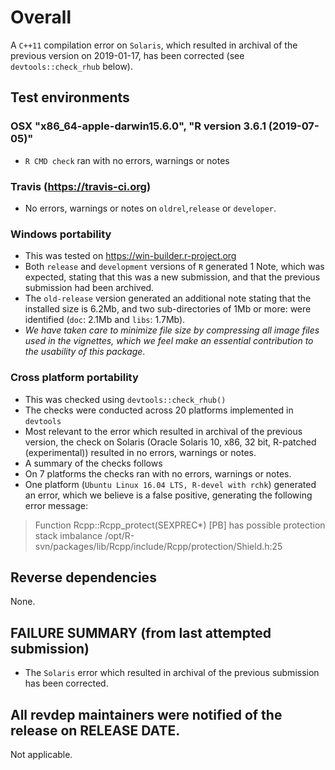 # Overall #
A `C++11` compilation error on `Solaris`, which resulted in archival of the previous version on 2019-01-17,
has been corrected (see `devtools::check_rhub` below).

## Test environments ##
### OSX "x86_64-apple-darwin15.6.0", "R version 3.6.1 (2019-07-05)" ###
* `R CMD check` ran with no errors, warnings or notes
### Travis (https://travis-ci.org) ###
* No errors, warnings or notes on `oldrel`,`release` or `developer`. 
### Windows portability ###
* This was tested on https://win-builder.r-project.org 
* Both `release` and `development` versions of `R` generated 1 Note, which was expected, stating that this was a new submission, and that the previous submission had been archived. 
* The `old-release` version generated an additional note stating that the installed size is 6.2Mb, and two sub-directories of 1Mb or more: were identified (`doc`: 2.1Mb and `libs`: 1.7Mb). 
* _We have taken care to minimize file size by compressing all image files used in the vignettes, which we feel make an essential contribution to the usability of this package_.   
### Cross platform portability ###
* This was checked using `devtools::check_rhub()`
* The checks were conducted across 20 platforms implemented in `devtools`
* Most relevant to the error which resulted in archival of the previous version, the check on Solaris (Oracle Solaris 10, x86, 32 bit, R-patched (experimental)) resulted in no errors, warnings or notes.
* A summary of the checks follows
* On 7 platforms the checks ran with no errors, warnings or notes.
* One platform (`Ubuntu Linux 16.04 LTS, R-devel with rchk`) generated an error, which we believe is a false positive, generating the following error message: 
> Function Rcpp::Rcpp_protect(SEXPREC*)
> [PB] has possible protection stack imbalance /opt/R-svn/packages/lib/Rcpp/include/Rcpp/protection/Shield.h:25

## Reverse dependencies ##
None.

## FAILURE SUMMARY (from last attempted submission) ##
* The `Solaris` error which resulted in archival of the previous submission has been corrected.

## All revdep maintainers were notified of the release on RELEASE DATE. ##
Not applicable.
